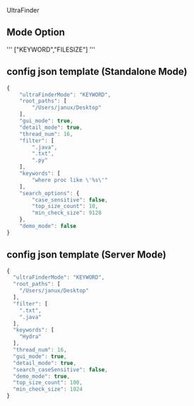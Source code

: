UltraFinder

## Mode Option
'''
["KEYWORD","FILESIZE"]
'''


## config json template (Standalone Mode)
```javascript
{
	"ultraFinderMode": "KEYWORD",
	"root_paths": [
		"/Users/janux/Desktop"
	],
	"gui_mode": true,
	"detail_mode": true,
	"thread_num": 16,
	"filter": [
		".java",
		".txt",
		".py"
	],
	"keywords": [
		"where proc like \'%s\'"
	],
	"search_options": {
		"case_sensitive": false,
		"top_size_count": 10,
		"min_check_size": 9128
	},
	"demo_mode": false
}
```
## config json template (Server Mode)
```javascript
{
  "ultraFinderMode": "KEYWORD",
  "root_paths": [
    "/Users/janux/Desktop"
  ],
  "filter": [
    ".txt",
    ".java"
  ],
  "keywords": [
    "Hydra"
  ],
  "thread_num": 16,
  "gui_mode": true,
  "detail_mode": true,
  "search_caseSensitive": false,
  "demo_mode": true,
  "top_size_count": 100,
  "min_check_size": 1024
}

```
